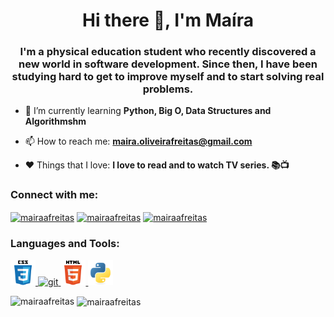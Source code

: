 <h1 align="center">Hi there 👋, I'm Maíra</h1>
<h3 align="center">I'm a physical education student who recently discovered a new world in software development. Since then, I have been studying hard to get to improve myself and to start solving real problems.</h3>

- 🌱 I’m currently learning **Python, Big O, Data Structures and Algorithmshm**

- 📫 How to reach me: **maira.oliveirafreitas@gmail.com**

- ❤ Things that I love: **I love to read and to watch TV series. 📚📺**

<h3 align="left">Connect with me:</h3>
<p align="left">
<a href="https://linkedin.com/in/mairaafreitas" target="blank"><img align="center" src="https://raw.githubusercontent.com/rahuldkjain/github-profile-readme-generator/master/src/images/icons/Social/linked-in-alt.svg" alt="mairaafreitas" height="30" width="40" /></a>
<a href="https://fb.com/mairaafreitas" target="blank"><img align="center" src="https://raw.githubusercontent.com/rahuldkjain/github-profile-readme-generator/master/src/images/icons/Social/facebook.svg" alt="mairaafreitas" height="30" width="40" /></a>
<a href="https://instagram.com/mairaafreitas" target="blank"><img align="center" src="https://raw.githubusercontent.com/rahuldkjain/github-profile-readme-generator/master/src/images/icons/Social/instagram.svg" alt="mairaafreitas" height="30" width="40" /></a>
</p>

<h3 align="left">Languages and Tools:</h3>
<p align="left"> <a href="https://www.w3schools.com/css/" target="_blank"> <img src="https://raw.githubusercontent.com/devicons/devicon/master/icons/css3/css3-original-wordmark.svg" alt="css3" width="40" height="40"/> </a> <a href="https://git-scm.com/" target="_blank"> <img src="https://www.vectorlogo.zone/logos/git-scm/git-scm-icon.svg" alt="git" width="40" height="40"/> </a> <a href="https://www.w3.org/html/" target="_blank"> <img src="https://raw.githubusercontent.com/devicons/devicon/master/icons/html5/html5-original-wordmark.svg" alt="html5" width="40" height="40"/> </a> <a href="https://www.python.org" target="_blank"> <img src="https://raw.githubusercontent.com/devicons/devicon/master/icons/python/python-original.svg" alt="python" width="40" height="40"/> </a> </p>

<p><img align="left" src="https://github-readme-stats.vercel.app/api/top-langs?username=mairaafreitas&show_icons=true&locale=en&layout=compact" alt="mairaafreitas" /></p>

<p>&nbsp;<img align="center" src="https://github-readme-stats.vercel.app/api?username=mairaafreitas&show_icons=true&locale=en" alt="mairaafreitas" /></p>


